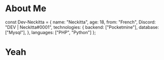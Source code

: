 # About Me 


const Dev-Neckitta = {
    name: "Neckitta",
    age: 18,
    from: "French",
    Discord: "DEV | Neckitta#0001",
    technologies: {
        backend: ["Pocketmine"],
        database: ["Mysql"],
    },
    languages: ["PHP", "Python"]
};

# Yeah
